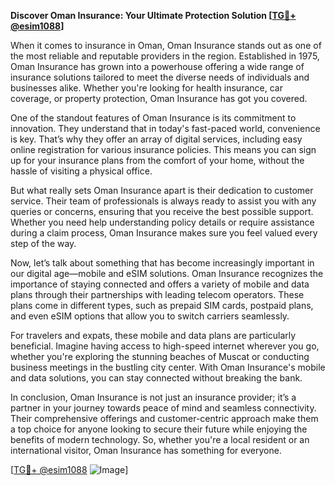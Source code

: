 **Discover Oman Insurance: Your Ultimate Protection Solution [[TG💪+ @esim1088](https://t.me/s/esim1088)]**

When it comes to insurance in Oman, Oman Insurance stands out as one of the most reliable and reputable providers in the region. Established in 1975, Oman Insurance has grown into a powerhouse offering a wide range of insurance solutions tailored to meet the diverse needs of individuals and businesses alike. Whether you're looking for health insurance, car coverage, or property protection, Oman Insurance has got you covered.

One of the standout features of Oman Insurance is its commitment to innovation. They understand that in today's fast-paced world, convenience is key. That’s why they offer an array of digital services, including easy online registration for various insurance policies. This means you can sign up for your insurance plans from the comfort of your home, without the hassle of visiting a physical office. 

But what really sets Oman Insurance apart is their dedication to customer service. Their team of professionals is always ready to assist you with any queries or concerns, ensuring that you receive the best possible support. Whether you need help understanding policy details or require assistance during a claim process, Oman Insurance makes sure you feel valued every step of the way.

Now, let’s talk about something that has become increasingly important in our digital age—mobile and eSIM solutions. Oman Insurance recognizes the importance of staying connected and offers a variety of mobile and data plans through their partnerships with leading telecom operators. These plans come in different types, such as prepaid SIM cards, postpaid plans, and even eSIM options that allow you to switch carriers seamlessly. 

For travelers and expats, these mobile and data plans are particularly beneficial. Imagine having access to high-speed internet wherever you go, whether you're exploring the stunning beaches of Muscat or conducting business meetings in the bustling city center. With Oman Insurance's mobile and data solutions, you can stay connected without breaking the bank.

In conclusion, Oman Insurance is not just an insurance provider; it’s a partner in your journey towards peace of mind and seamless connectivity. Their comprehensive offerings and customer-centric approach make them a top choice for anyone looking to secure their future while enjoying the benefits of modern technology. So, whether you're a local resident or an international visitor, Oman Insurance has something for everyone.

[[TG💪+ @esim1088](https://t.me/s/esim1088) ![Image](https://i.postimg.cc/Y0z9fWf4/image.png)]